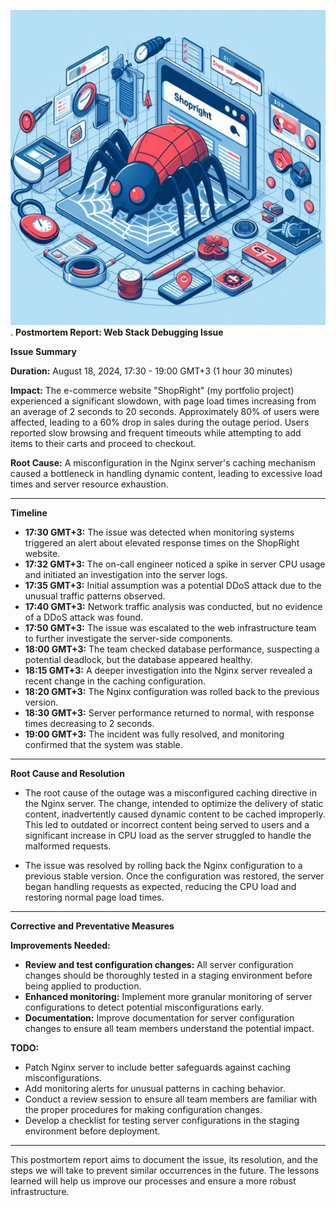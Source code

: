 ![Debugging Shopright](./web_debugging_shopright.jpeg).
**Postmortem Report: Web Stack Debugging Issue**

**Issue Summary**

**Duration:** August 18, 2024, 17:30 - 19:00 GMT+3 (1 hour 30 minutes)

**Impact:** The e-commerce website "ShopRight" (my portfolio project) experienced a significant slowdown, with page load times increasing from an average of 2 seconds to 20 seconds. Approximately 80% of users were affected, leading to a 60% drop in sales during the outage period. Users reported slow browsing and frequent timeouts while attempting to add items to their carts and proceed to checkout.

**Root Cause:** A misconfiguration in the Nginx server's caching mechanism caused a bottleneck in handling dynamic content, leading to excessive load times and server resource exhaustion.

* * *

**Timeline**

- **17:30 GMT+3:** The issue was detected when monitoring systems triggered an alert about elevated response times on the ShopRight website.
- **17:32 GMT+3:** The on-call engineer noticed a spike in server CPU usage and initiated an investigation into the server logs.
- **17:35 GMT+3:** Initial assumption was a potential DDoS attack due to the unusual traffic patterns observed.
- **17:40 GMT+3:** Network traffic analysis was conducted, but no evidence of a DDoS attack was found.
- **17:50 GMT+3:** The issue was escalated to the web infrastructure team to further investigate the server-side components.
- **18:00 GMT+3:** The team checked database performance, suspecting a potential deadlock, but the database appeared healthy.
- **18:15 GMT+3:** A deeper investigation into the Nginx server revealed a recent change in the caching configuration.
- **18:20 GMT+3:** The Nginx configuration was rolled back to the previous version.
- **18:30 GMT+3:** Server performance returned to normal, with response times decreasing to 2 seconds.
- **19:00 GMT+3:** The incident was fully resolved, and monitoring confirmed that the system was stable.

* * *

**Root Cause and Resolution**

- The root cause of the outage was a misconfigured caching directive in the Nginx server. The change, intended to optimize the delivery of static content, inadvertently caused dynamic content to be cached improperly. This led to outdated or incorrect content being served to users and a significant increase in CPU load as the server struggled to handle the malformed requests.

- The issue was resolved by rolling back the Nginx configuration to a previous stable version. Once the configuration was restored, the server began handling requests as expected, reducing the CPU load and restoring normal page load times.

* * *

**Corrective and Preventative Measures**

**Improvements Needed:**

- **Review and test configuration changes:** All server configuration changes should be thoroughly tested in a staging environment before being applied to production.
- **Enhanced monitoring:** Implement more granular monitoring of server configurations to detect potential misconfigurations early.
- **Documentation:** Improve documentation for server configuration changes to ensure all team members understand the potential impact.

**TODO:**

- Patch Nginx server to include better safeguards against caching misconfigurations.
- Add monitoring alerts for unusual patterns in caching behavior.
- Conduct a review session to ensure all team members are familiar with the proper procedures for making configuration changes.
- Develop a checklist for testing server configurations in the staging environment before deployment.

* * *

This postmortem report aims to document the issue, its resolution, and the steps we will take to prevent similar occurrences in the future. The lessons learned will help us improve our processes and ensure a more robust infrastructure.